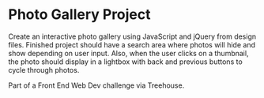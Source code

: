 # Photo Gallery Project

Create an interactive photo gallery using JavaScript and jQuery from design files. Finished project should have a search area where photos will hide and show depending on user input. Also, when the user clicks on a thumbnail, the photo should display in a lightbox with back and previous buttons to cycle through photos.

Part of a Front End Web Dev challenge via Treehouse.

